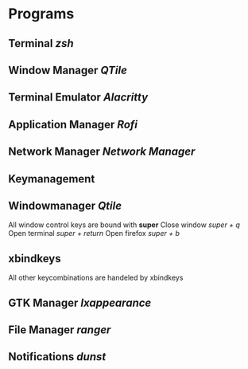 # Programs

## Terminal *zsh*

## Window Manager *QTile*

## Terminal Emulator *Alacritty*

## Application Manager *Rofi*

## Network Manager *Network Manager*

## Keymanagement 

## Windowmanager *Qtile*

All window control keys are bound with **super**
Close window *super + q*
Open terminal *super + return*
Open firefox *super + b*

## xbindkeys

All other keycombinations are handeled by xbindkeys

## GTK Manager *lxappearance*

## File Manager *ranger*

## Notifications *dunst*
